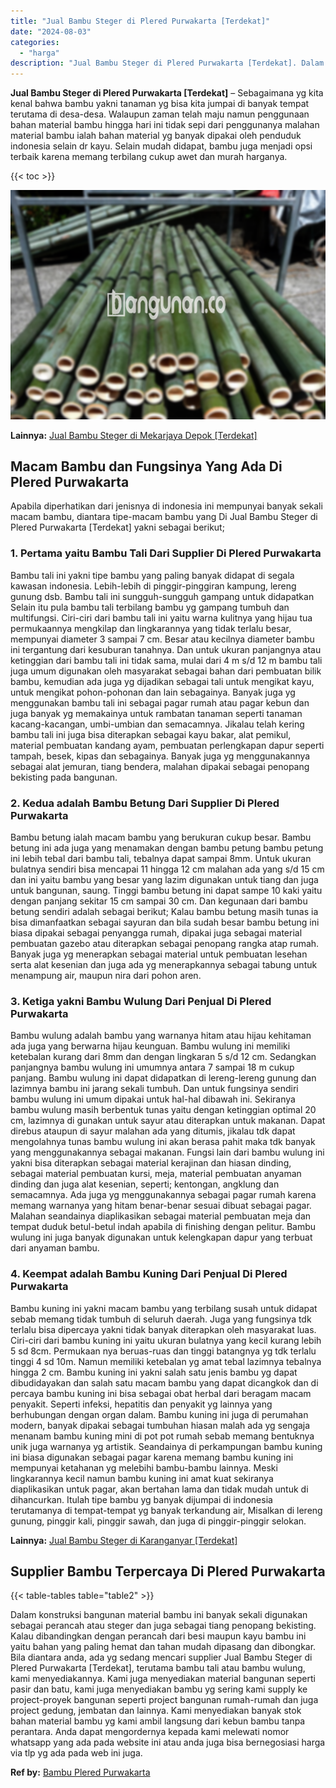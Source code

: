 ```yaml
---
title: "Jual Bambu Steger di Plered Purwakarta [Terdekat]"
date: "2024-08-03"
categories: 
  - "harga"
description: "Jual Bambu Steger di Plered Purwakarta [Terdekat]. Dalam konstruksi bangunan material bambu ini banyak sekali digunakan sebagai perancah atau steger dan juga..."
---
```


**Jual Bambu Steger di Plered Purwakarta \[Terdekat\]** – Sebagaimana yg kita kenal bahwa bambu yakni tanaman yg bisa kita jumpai di banyak tempat terutama di desa-desa. Walaupun zaman telah maju namun penggunaan bahan material bambu hingga hari ini tidak sepi dari penggunanya malahan material bambu ialah bahan material yg banyak dipakai oleh penduduk indonesia selain dr kayu. Selain mudah didapat, bambu juga menjadi opsi terbaik karena memang terbilang cukup awet dan murah harganya.

{{< toc >}}

![Jual Bambu Steger di Plered Purwakarta [Terdekat]](/images/jual-bambu-tali-40.png)

**Lainnya:** [Jual Bambu Steger di Mekarjaya Depok \[Terdekat\]](https://bambu.bangunan.co/jual-bambu-steger-di-mekarjaya-depok-terdekat/)

## Macam Bambu dan Fungsinya Yang Ada Di Plered Purwakarta

Apabila diperhatikan dari jenisnya di indonesia ini mempunyai banyak sekali macam bambu, diantara tipe-macam bambu yang Di Jual Bambu Steger di Plered Purwakarta \[Terdekat\] yakni sebagai berikut;

### 1\. Pertama yaitu Bambu Tali Dari Supplier Di Plered Purwakarta

Bambu tali ini yakni tipe bambu yang paling banyak didapat di segala kawasan indonesia. Lebih-lebih di pinggir-pinggiran kampung, lereng gunung dsb. Bambu tali ini sungguh-sungguh gampang untuk didapatkan Selain itu pula bambu tali terbilang bambu yg gampang tumbuh dan multifungsi. Ciri-ciri dari bambu tali ini yaitu warna kulitnya yang hijau tua permukaannya mengkilap dan lingkarannya yang tidak terlalu besar, mempunyai diameter 3 sampai 7 cm. Besar atau kecilnya diameter bambu ini tergantung dari kesuburan tanahnya. Dan untuk ukuran panjangnya atau ketinggian dari bambu tali ini tidak sama, mulai dari 4 m s/d 12 m bambu tali juga umum digunakan oleh masyarakat sebagai bahan dari pembuatan bilik bambu, kemudian ada juga yg dijadikan sebagai tali untuk mengikat kayu, untuk mengikat pohon-pohonan dan lain sebagainya. Banyak juga yg menggunakan bambu tali ini sebagai pagar rumah atau pagar kebun dan juga banyak yg memakainya untuk rambatan tanaman seperti tanaman kacang-kacangan, umbi-umbian dan semacamnya. Jikalau telah kering bambu tali ini juga bisa diterapkan sebagai kayu bakar, alat pemikul, material pembuatan kandang ayam, pembuatan perlengkapan dapur seperti tampah, besek, kipas dan sebagainya. Banyak juga yg menggunakannya sebagai alat jemuran, tiang bendera, malahan dipakai sebagai penopang bekisting pada bangunan.

### 2\. Kedua adalah Bambu Betung Dari Supplier Di Plered Purwakarta

Bambu betung ialah macam bambu yang berukuran cukup besar. Bambu betung ini ada juga yang menamakan dengan bambu petung bambu petung ini lebih tebal dari bambu tali, tebalnya dapat sampai 8mm. Untuk ukuran bulatnya sendiri bisa mencapai 11 hingga 12 cm malahan ada yang s/d 15 cm dan ini yaitu bambu yang besar yang lazim digunakan untuk tiang dan juga untuk bangunan, saung. Tinggi bambu betung ini dapat sampe 10 kaki yaitu dengan panjang sekitar 15 cm sampai 30 cm. Dan kegunaan dari bambu betung sendiri adalah sebagai berikut; Kalau bambu betung masih tunas ia bisa dimanfaatkan sebagai sayuran dan bila sudah besar bambu betung ini biasa dipakai sebagai penyangga rumah, dipakai juga sebagai material pembuatan gazebo atau diterapkan sebagai penopang rangka atap rumah. Banyak juga yg menerapkan sebagai material untuk pembuatan lesehan serta alat kesenian dan juga ada yg menerapkannya sebagai tabung untuk menampung air, maupun nira dari pohon aren.

### 3\. Ketiga yakni Bambu Wulung Dari Penjual Di Plered Purwakarta

Bambu wulung adalah bambu yang warnanya hitam atau hijau kehitaman ada juga yang berwarna hijau keunguan. Bambu wulung ini memiliki ketebalan kurang dari 8mm dan dengan lingkaran 5 s/d 12 cm. Sedangkan panjangnya bambu wulung ini umumnya antara 7 sampai 18 m cukup panjang. Bambu wulung ini dapat didapatkan di lereng-lereng gunung dan lazimnya bambu ini jarang sekali tumbuh. Dan untuk fungsinya sendiri bambu wulung ini umum dipakai untuk hal-hal dibawah ini. Sekiranya bambu wulung masih berbentuk tunas yaitu dengan ketinggian optimal 20 cm, lazimnya di gunakan untuk sayur atau diterapkan untuk makanan. Dapat direbus ataupun di sayur malahan ada yang ditumis, jikalau tdk dapat mengolahnya tunas bambu wulung ini akan berasa pahit maka tdk banyak yang menggunakannya sebagai makanan. Fungsi lain dari bambu wulung ini yakni bisa diterapkan sebagai material kerajinan dan hiasan dinding, sebagai material pembuatan kursi, meja, material pembuatan anyaman dinding dan juga alat kesenian, seperti; kentongan, angklung dan semacamnya. Ada juga yg menggunakannya sebagai pagar rumah karena memang warnanya yang hitam benar-benar sesuai dibuat sebagai pagar. Malahan seandainya diaplikasikan sebagai material pembuatan meja dan tempat duduk betul-betul indah apabila di finishing dengan pelitur. Bambu wulung ini juga banyak digunakan untuk kelengkapan dapur yang terbuat dari anyaman bambu.

### 4\. Keempat adalah Bambu Kuning Dari Penjual Di Plered Purwakarta

Bambu kuning ini yakni macam bambu yang terbilang susah untuk didapat sebab memang tidak tumbuh di seluruh daerah. Juga yang fungsinya tdk terlalu bisa dipercaya yakni tidak banyak diterapkan oleh masyarakat luas. Ciri-ciri dari bambu kuning ini yaitu ukuran bulatnya yang kecil kurang lebih 5 sd 8cm. Permukaan nya beruas-ruas dan tinggi batangnya yg tdk terlalu tinggi 4 sd 10m. Namun memiliki ketebalan yg amat tebal lazimnya tebalnya hingga 2 cm. Bambu kuning ini yakni salah satu jenis bambu yg dapat dibudidayakan dan salah satu macam bambu yang dapat dicangkok dan di percaya bambu kuning ini bisa sebagai obat herbal dari beragam macam penyakit. Seperti infeksi, hepatitis dan penyakit yg lainnya yang berhubungan dengan organ dalam. Bambu kuning ini juga di perumahan modern, banyak dipakai sebagai tumbuhan hiasan malah ada yg sengaja menanam bambu kuning mini di pot pot rumah sebab memang bentuknya unik juga warnanya yg artistik. Seandainya di perkampungan bambu kuning ini biasa digunakan sebagai pagar karena memang bambu kuning ini mempunyai ketahanan yg melebihi bambu-bambu lainnya. Meski lingkarannya kecil namun bambu kuning ini amat kuat sekiranya diaplikasikan untuk pagar, akan bertahan lama dan tidak mudah untuk di dihancurkan. Itulah tipe bambu yg banyak dijumpai di indonesia terutamanya di tempat-tempat yg banyak terkandung air, Misalkan di lereng gunung, pinggir kali, pinggir sawah, dan juga di pinggir-pinggir selokan.

**Lainnya:** [Jual Bambu Steger di Karanganyar \[Terdekat\]](https://bambu.bangunan.co/jual-bambu-steger-di-karanganyar-terdekat/)

## Supplier Bambu Terpercaya Di Plered Purwakarta

{{< table-tables table="table2" >}}

Dalam konstruksi bangunan material bambu ini banyak sekali digunakan sebagai perancah atau steger dan juga sebagai tiang penopang bekisting. Kalau dibandingkan dengan perancah dari besi maupun kayu bambu ini yaitu bahan yang paling hemat dan tahan mudah dipasang dan dibongkar. Bila diantara anda, ada yg sedang mencari supplier Jual Bambu Steger di Plered Purwakarta \[Terdekat\], terutama bambu tali atau bambu wulung, kami menyediakannya. Kami juga menyediakan material bangunan seperti pasir dan batu, kami juga menyediakan bambu yg sering kami supply ke project-proyek bangunan seperti project bangunan rumah-rumah dan juga project gedung, jembatan dan lainnya. Kami menyediakan banyak stok bahan material bambu yg kami ambil langsung dari kebun bambu tanpa perantara. Anda dapat mengordernya kepada kami melewati nomor whatsapp yang ada pada website ini atau anda juga bisa bernegosiasi harga via tlp yg ada pada web ini juga.

**Ref by:** [Bambu Plered Purwakarta](https://id.wikipedia.org/wiki/Bambu)

